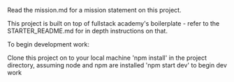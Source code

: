 Read the mission.md for a mission statement on this project.

This project is built on top of fullstack academy's boilerplate - refer to the STARTER_README.md for in depth instructions on that.

To begin development work:

Clone this project on to your local machine
'npm install' in the project directory, assuming node and npm are installed
'npm start dev' to begin dev work
